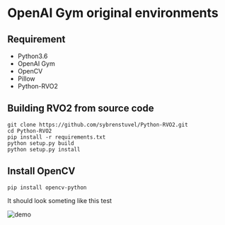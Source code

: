 # OpenAI Gym original environments

## Requirement 
- Python3.6
- OpenAI Gym
- OpenCV
- Pillow
- Python-RVO2

## Building RVO2 from source code
```
git clone https://github.com/sybrenstuvel/Python-RVO2.git
cd Python-RVO2
pip install -r requirements.txt
python setup.py build
python setup.py install
```
## Install OpenCV

```
pip install opencv-python
```

It should look someting like this test

![demo](https://github.com/tsuchiya-i/SS2D/blob/main/navigation_sample.gif)


